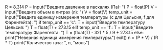 R = 8.314
P = input("Введите давление в паскалях (Па): ")
P = float(P)
V = input("Введите объем в литрах (л): ")
V = float(V)
temp_unit = input("Введите единицу измерения температуры (c для Цельсия,  f для Фаренгейта): ")
if temp_unit == 'c':
    T = input("Введите температуру Цельсия: ")
    T = float(T) + 273.15
elif temp_unit == 'f':
    T = input("Введите температуру Фаренгейта: ")
    T = (float(T) - 32) * 5 / 9 + 273.15
else:
    print("Неверная единица измерения температуры.")
    exit()
n = (P * V) / (R * T)
print("Количество газа: ", n, "моль")
